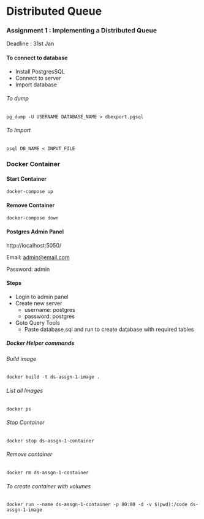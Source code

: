 # Distributed Queue

### Assignment 1 : Implementing a Distributed Queue

Deadline : 31st Jan

#### To connect to database

* Install PostgresSQL
* Connect to server
* Import database

###### To dump

`pg_dump -U USERNAME DATABASE_NAME > dbexport.pgsql`

###### To Import

`psql DB_NAME < INPUT_FILE`

### Docker Container

#### Start Container

`docker-compose up`

#### Remove Container

`docker-compose down`

#### Postgres Admin Panel

http://localhost:5050/

Email: admin@email.com

Password: admin

#### Steps

* Login to admin panel
* Create new server
  * username: postgres
  * password: postgres
* Goto Query Tools
  * Paste database.sql and run to create database with required tables

##### Docker Helper commands

###### Build image

`docker build -t ds-assgn-1-image .`

###### List all Images

`docker ps`

###### Stop Container

`docker stop ds-assgn-1-container`

###### Remove container

`docker rm ds-assgn-1-container`

###### To create container with volumes

`docker run --name ds-assgn-1-container -p 80:80 -d -v $(pwd):/code ds-assgn-1-image`
